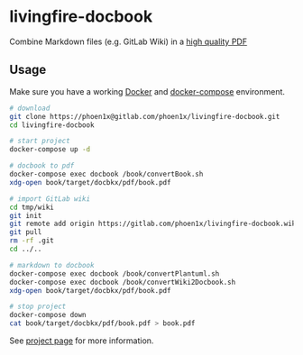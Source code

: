 # livingfire-docbook

Combine Markdown files (e.g. GitLab Wiki) in a [high quality PDF](https://gitlab.com/phoen1x/livingfire-docbook/raw/master/book.pdf)

## Usage

Make sure you have a working [Docker](https://docs.docker.com/engine/installation/) and
[docker-compose](https://docs.docker.com/compose/install/) environment.

```bash
# download
git clone https://phoen1x@gitlab.com/phoen1x/livingfire-docbook.git
cd livingfire-docbook

# start project
docker-compose up -d

# docbook to pdf
docker-compose exec docbook /book/convertBook.sh
xdg-open book/target/docbkx/pdf/book.pdf

# import GitLab wiki
cd tmp/wiki
git init
git remote add origin https://gitlab.com/phoen1x/livingfire-docbook.wiki.git
git pull
rm -rf .git
cd ../..

# markdown to docbook
docker-compose exec docbook /book/convertPlantuml.sh
docker-compose exec docbook /book/convertWiki2Docbook.sh
xdg-open book/target/docbkx/pdf/book.pdf

# stop project
docker-compose down
cat book/target/docbkx/pdf/book.pdf > book.pdf
```

See [project page](https://gitlab.com/phoen1x/livingfire-docbook/wikis/home) for more information.
